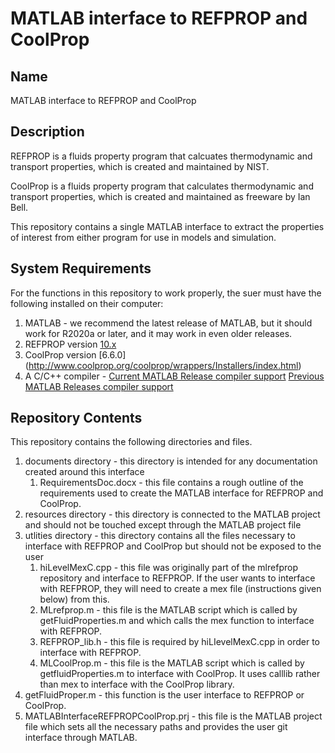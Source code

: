 # MATLAB interface to REFPROP and CoolProp

## Name
MATLAB interface to REFPROP and CoolProp

## Description
REFPROP is a fluids property program that calcuates thermodynamic and transport properties, which is created and maintained by NIST.

CoolProp is a fluids property program that calculates thermodynamic and transport properties, which is created and maintained as freeware by Ian Bell.

This repository contains a single MATLAB interface to extract the properties of interest from either program for use in models and simulation.

## System Requirements

For the functions in this repository to work properly, the suer must have the following installed on their computer:

1. MATLAB - we recommend the latest release of MATLAB, but it should work for R2020a or later, and it may work in even older releases.
2. REFPROP version [10.x](https://www.nist.gov/srd/refprop)
3. CoolProp version [6.6.0] (http://www.coolprop.org/coolprop/wrappers/Installers/index.html)
4. A C/C++ compiler - [Current MATLAB Release compiler support](https://www.mathworks.com/support/requirements/supported-compilers.html) [Previous MATLAB Releases compiler support](https://www.mathworks.com/support/requirements/previous-releases.html)

## Repository Contents

This repository contains the following directories and files.

1. documents directory - this directory is intended for any documentation created around this interface
    1. RequirementsDoc.docx - this file contains a rough outline of the requirements used to create the MATLAB interface for REFPROP and CoolProp.
2. resources directory - this directory is connected to the MATLAB project and should not be touched except through the MATLAB project file
3. utlities directory - this directory contains all the files necessary to interface with REFPROP and CoolProp but should not be exposed to the user
    1. hiLevelMexC.cpp - this file was originally part of the mlrefprop repository and interface to REFPROP. If the user wants to interface with REFPROP, they will need to create a mex file (instructions given below) from this.
    2. MLrefprop.m - this file is the MATLAB script which is called by getFluidProperties.m and which calls the mex function to interface with REFPROP.
    3. REFPROP_lib.h - this file is required by hiLIevelMexC.cpp in order to interface with REFPROP.
    4. MLCoolProp.m - this file is the MATLAB script which is called by getfluidProperties.m to interface with CoolProp. It uses calllib rather than mex to interface with the CoolProp library.
4. getFluidProper.m - this function is the user interface to REFPROP or CoolProp.
5. MATLABInterfaceREFPROPCoolProp.prj - this file is the MATLAB project file which sets all the necessary paths and provides the user git interface through MATLAB.